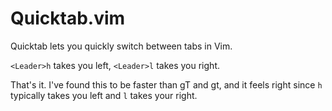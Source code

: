 # Quicktab.vim

Quicktab lets you quickly switch between tabs in Vim. 

`<Leader>h` takes you left, `<Leader>l` takes you right.

That's it. I've found this to be faster than gT and gt, and it feels right since `h` typically takes you left and `l` takes your right. 
